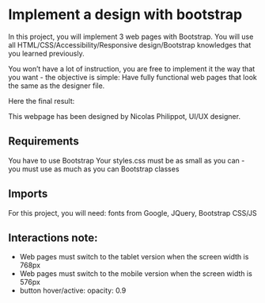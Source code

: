 # Implement a design with bootstrap
In this project, you will implement 3 web pages with Bootstrap. You will use all HTML/CSS/Accessibility/Responsive design/Bootstrap knowledges that you learned previously.

You won’t have a lot of instruction, you are free to implement it the way that you want - the objective is simple: Have fully functional web pages that look the same as the designer file.

Here the final result:

This webpage has been designed by Nicolas Philippot, UI/UX designer.

## Requirements
You have to use Bootstrap
Your styles.css must be as small as you can - you must use as much as you can Bootstrap classes

## Imports
For this project, you will need: fonts from Google, JQuery, Bootstrap CSS/JS

## Interactions note:
- Web pages must switch to the tablet version when the screen width is 768px
- Web pages must switch to the mobile version when the screen width is 576px
- button hover/active: opacity: 0.9